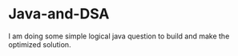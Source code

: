 # Java-and-DSA
I am doing some simple logical java question to build and make the optimized solution.
